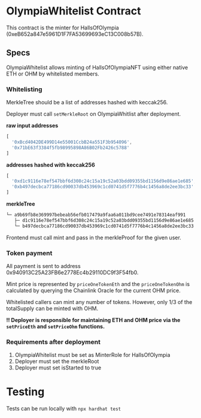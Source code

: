 # OlympiaWhitelist Contract
This contract is the minter for HallsOfOlympia (0xeB652a847e5961D1F7FA53699693eC13C008b57B).

## Specs
OlympiaWhitelist allows minting of HallsOfOlympiaNFT using either native ETH or OHM by whitelisted members.

### Whitelisting
MerkleTree should be a list of addresses hashed with keccak256.

Deployer must call `setMerkleRoot` on OlympiaWhitlist after deployment.

**raw input addresses**
```javascript
[
  '0xBcd4042DE499D14e55001CcbB24a551F3b954096',
  '0x71bE63f3384f5fb98995898A86B02Fb2426c5788'
]
```

**addresses hashed with keccak256**
```javascript
[
  '0xd1c9116e78ef547bbf6d308c24c15a19c52a03bdd09355bd1156d9e86ae1e685',
  '0xb497decbca77186cd90037db453969c1cd0741d5f7776b4c1456a8de2ee3bc33'
]
```

**merkleTree**
```javascript
└─ a9b69fb8e369997bebeab56efb017479a9faa6a011bd9cee7491e78314eaf991
   ├─ d1c9116e78ef547bbf6d308c24c15a19c52a03bdd09355bd1156d9e86ae1e685
   └─ b497decbca77186cd90037db453969c1cd0741d5f7776b4c1456a8de2ee3bc33
```

Frontend must call mint and pass in the merkleProof for the given user.

### Token payment
All payment is sent to address 0x940913C25A23FB6e2778Ec4b29110DC9f3F54fb0.

Mint price is represented by `priceOneTokenEth` and the `priceOneTokenOhm` is calculated by querying the Chainlink Oracle for the current OHM price.

Whitelisted callers can mint any number of tokens. However, only 1/3 of the totalSupply can be minted with OHM.

**!! Deployer is responsible for maintaining ETH and OHM price via the `setPriceEth` and `setPriceOhm` functions.**

### Requirements after deployment
1. OlympiaWhitelist must be set as MinterRole for HallsOfOlympia
2. Deployer must set the merkleRoot
3. Deployer must set isStarted to true

# Testing
Tests can be run locally with `npx hardhat test`